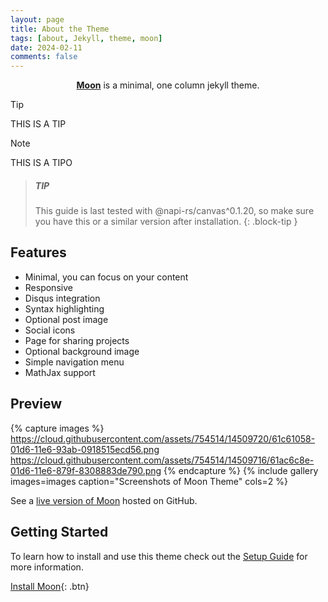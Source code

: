 ```yaml
---
layout: page
title: About the Theme
tags: [about, Jekyll, theme, moon]
date: 2024-02-11
comments: false
---
```


<center><a href="http://TolgaTatli.github.io/Moonrise"><b>Moon</b></a> is a minimal, one column jekyll theme.</center>

> [!TIP]
> THIS IS A TIP


> [!NOTE]
> THIS IS A TIPO

> ##### TIP
>
> This guide is last tested with @napi-rs/canvas^0.1.20, so make sure you have
> this or a similar version after installation.
{: .block-tip }

## Features

-   Minimal, you can focus on your content
-   Responsive
-   Disqus integration
-   Syntax highlighting
-   Optional post image
-   Social icons
-   Page for sharing projects
-   Optional background image
-   Simple navigation menu
-   MathJax support

## Preview

{% capture images %}
https://cloud.githubusercontent.com/assets/754514/14509720/61c61058-01d6-11e6-93ab-0918515ecd56.png
https://cloud.githubusercontent.com/assets/754514/14509716/61ac6c8e-01d6-11e6-879f-8308883de790.png
{% endcapture %}
{% include gallery images=images caption="Screenshots of Moon Theme" cols=2 %}

See a [live version of Moon](http://TolgaTatli.github.io/Moonrise) hosted on GitHub.

## Getting Started

To learn how to install and use this theme check out the [Setup Guide](http://taylantatli.me/Moon/moon-theme/) for more information.

[Install Moon](https://github.com/TolgaTatli/Moonrise){: .btn}
